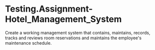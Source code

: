 # Testing.Assignment-Hotel_Management_System
Create a working management system that contains, maintains, records, tracks and reviews room reservations and maintains the employee's maintenance schedule.
